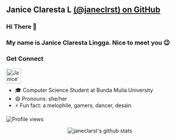 ## **Janice Claresta L** [(@janeclrst) on GitHub](https://github.com/janeclrst)

### Hi There 👋
### My name is Janice Claresta Lingga. Nice to meet you :wink:

### Get Connect

<a href="https://www.instagram.com/jeyyy_cl/">
  <img align="left" alt="Janice's Instagram" width="40px" src="https://raw.githubusercontent.com/hussainweb/hussainweb/main/icons/instagram.png" />
</a>

<br><br>
<!--
**janeclrst/janeclrst** is a ✨ _special_ ✨ repository because its `README.md` (this file) appears on your GitHub profile.
-->

- :mortar_board: Computer Science Student at Bunda Mulia University
- 😄 Pronouns: she/her
- ⚡ Fun fact: a melophile, gamers, dancer, desain

![Profile views](https://visitor-badge.glitch.me/badge?page_id=janeclrst.janeclrst)


<div id="stats" align="center">

![janeclarst's github stats](https://github-readme-stats.vercel.app/api?username=janeclrst&theme=blue-green&show_icons=true)

 

